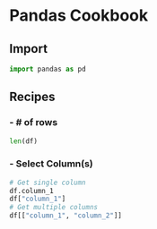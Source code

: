 Pandas Cookbook
===============

Import
------

```python
import pandas as pd
```

Recipes
-------

### - # of rows

```python
len(df)
```

### - Select Column(s)

```python
# Get single column
df.column_1
df["column_1"]
# Get multiple columns
df[["column_1", "column_2"]]
```